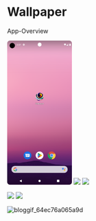 # Wallpaper

 App-Overview

 <img 
  width="30%"
  src="1.png"/>
<img 
  width="30%"
  src="Screenshot_2.png"/>
<img 
  width="30%"
  src="Screenshot_3.png"/>

<img 
  width="30%"
  src="Screenshot_4.png"/>
<img 
  width="30%"
  src="Screenshot_5.png"/>
 
![bloggif_64ec76a065a9d](https://github.com/deepbajud/Wallpaper/assets/118447327/25aaaf8a-d55b-4708-9120-63f029029fdb)

